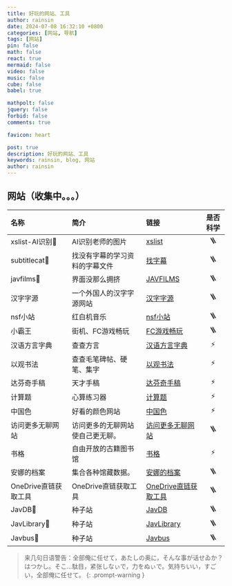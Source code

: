```yaml
---
title: 好玩的网站、工具
author: rainsin
date: 2024-07-08 16:32:10 +0800
categories: [网站, 导航]
tags: [网站]
pin: false
math: false
react: true
mermaid: false
video: false
music: false
cube: false
babel: true

mathpolt: false
jquery: false
forbid: false
comments: true

favicon: heart

post: true
description: 好玩的网站、工具
keywords: rainsin, blog, 网站
author: rainsin
---
```


## 网站（收集中。。。）

| 名称                          | 简介             | 链接     |    是否科学  |
| :--------------------------- | :--------------- | :------ | :----------: |
| xslist-AI识别🔞        | AI识别老师的图片        | [xslist](https://xslist.org/) |    🪜      |
| subtitlecat🔞         | 找没有字幕的学习资料的字幕文件 |[找字幕](https://subtitlecat.com/) |    🪜   |
| javfilms🔞            | 界面没那么拥挤  | [JAVFILMS](https://javfilms.com/)  |    🪜    |
| 汉字字源             | 一个外国人的汉字字源网站  | [汉字字源](https://hanziyuan.net/)  |    🪜    |
| nsf小站             | 红白机音乐  | [nsf小站](https://nsf.nesbbs.com/#/)  |    🪜    |
| 小霸王              | 街机、FC游戏畅玩  | [FC游戏畅玩](https://www.yikm.net/)  |    🪜   |
| 汉语方言字典         | 查查方言      | [汉语方言字典](https://zh.voicedic.com/)  |    ⚡    |
| 以观书法            | 查查毛笔碑帖、硬笔、集字      | [以观书法](https://web.ygsf.com/#/home?VNK=a2854203)  |    ⚡   |
| 达芬奇手稿            | 天才手稿        | [达芬奇手稿](http://www.drawingsofleonardo.org/)  |    ⚡   |
| 计算题              | 心算练习器        | [计算题](http://jisuanti.com/)  |    ⚡   |
| 中国色             | 好看的颜色网站        | [中国色](https://www.zhongguose.com/)  |    ⚡   |
| 访问更多无聊网站   | 访问更多的无聊网站使自己更无聊。        | [访问更多无聊网站](https://theuselessweb.com/)  |    🪜   |
| 书格  | 自由开放的古籍图书馆        | [书格](https://www.shuge.org/)  |    ⚡  |
| 安娜的档案  | 集合各种馆藏数据。       | [安娜的档案](https://zh.annas-archive.gs/)  |    🪜  |
| OneDrive直链获取工具  | OneDrive直链获取工具  | [OneDrive直链获取工具](https://onedrive.gimhoy.com/)  |    🪜  |
| JavDB🔞   | 种子站        | [JavDB](https://javdb.com/)  |    🪜    |
| JavLibrary🔞|  种子站     | [JavLibrary](https://www.javlibrary.com/cn/)  |    🪜    |
| Javbus🔞|  种子站     | [Javbus](https://www.javbus.com/)  |    🪜    |


> 来几句日语警告：全部俺に任せて，あたしの奥に，そんな事が话せゐか？はつかし。そこ...駄目，紧张しなぃで，力をぬぃで。気持ちいい，すごい，全部俺に任せて。
{: .prompt-warning }